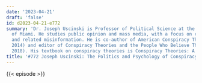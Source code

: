```yaml
---
date: '2023-04-21'
draft: 'false'
id: d2023-04-21-e772
summary: 'Dr. Joseph Uscinski is Professor of Political Science at the University
  of Miami. He studies public opinion and mass media, with a focus on conspiracy theories
  and related misinformation. He is co-author of American Conspiracy Theories (Oxford,
  2014) and editor of Conspiracy Theories and the People Who Believe Them (Oxford,
  2018). His textbook on conspiracy theories is Conspiracy Theories: A Primer.'
title: '#772 Joseph Uscinski: The Politics and Psychology of Conspiracy Theories'
---
```

{{< episode >}}
